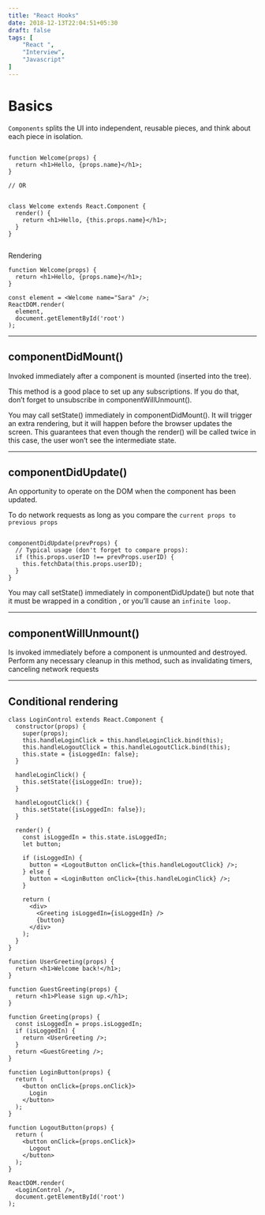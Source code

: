 ```yaml
---
title: "React Hooks"
date: 2018-12-13T22:04:51+05:30
draft: false
tags: [
    "React ",
    "Interview",
    "Javascript"
]
---
```

# Basics

`Components`  splits the UI into independent, reusable pieces, and think about each piece in isolation.


```

function Welcome(props) {
  return <h1>Hello, {props.name}</h1>;
}

// OR


class Welcome extends React.Component {
  render() {
    return <h1>Hello, {this.props.name}</h1>;
  }
}


```

Rendering

```
function Welcome(props) {
  return <h1>Hello, {props.name}</h1>;
}

const element = <Welcome name="Sara" />;
ReactDOM.render(
  element,
  document.getElementById('root')
);

```


-------
## componentDidMount()

Invoked immediately after a component is mounted (inserted into the tree). 

This method is a good place to set up any subscriptions. If you do that, don’t forget to unsubscribe in componentWillUnmount().


You may call setState() immediately in componentDidMount(). It will trigger an extra rendering, but it will happen before the browser updates the screen. This guarantees that even though the render() will be called twice in this case, the user won’t see the intermediate state. 


---
## componentDidUpdate()


An opportunity to operate on the DOM when the component has been updated. 

To do network requests as long as you compare the `current props to previous props` 


```

componentDidUpdate(prevProps) {
  // Typical usage (don't forget to compare props):
  if (this.props.userID !== prevProps.userID) {
    this.fetchData(this.props.userID);
  }
}

```


You may call setState() immediately in componentDidUpdate() but note that it must be wrapped in a condition , or you’ll cause an `infinite loop.`



---
## componentWillUnmount() 

Is invoked immediately before a component is unmounted and destroyed. Perform any necessary cleanup in this method, such as invalidating timers, canceling network requests


----

## Conditional rendering


```
class LoginControl extends React.Component {
  constructor(props) {
    super(props);
    this.handleLoginClick = this.handleLoginClick.bind(this);
    this.handleLogoutClick = this.handleLogoutClick.bind(this);
    this.state = {isLoggedIn: false};
  }

  handleLoginClick() {
    this.setState({isLoggedIn: true});
  }

  handleLogoutClick() {
    this.setState({isLoggedIn: false});
  }

  render() {
    const isLoggedIn = this.state.isLoggedIn;
    let button;

    if (isLoggedIn) {
      button = <LogoutButton onClick={this.handleLogoutClick} />;
    } else {
      button = <LoginButton onClick={this.handleLoginClick} />;
    }

    return (
      <div>
        <Greeting isLoggedIn={isLoggedIn} />
        {button}
      </div>
    );
  }
}

function UserGreeting(props) {
  return <h1>Welcome back!</h1>;
}

function GuestGreeting(props) {
  return <h1>Please sign up.</h1>;
}

function Greeting(props) {
  const isLoggedIn = props.isLoggedIn;
  if (isLoggedIn) {
    return <UserGreeting />;
  }
  return <GuestGreeting />;
}

function LoginButton(props) {
  return (
    <button onClick={props.onClick}>
      Login
    </button>
  );
}

function LogoutButton(props) {
  return (
    <button onClick={props.onClick}>
      Logout
    </button>
  );
}

ReactDOM.render(
  <LoginControl />,
  document.getElementById('root')
);


```